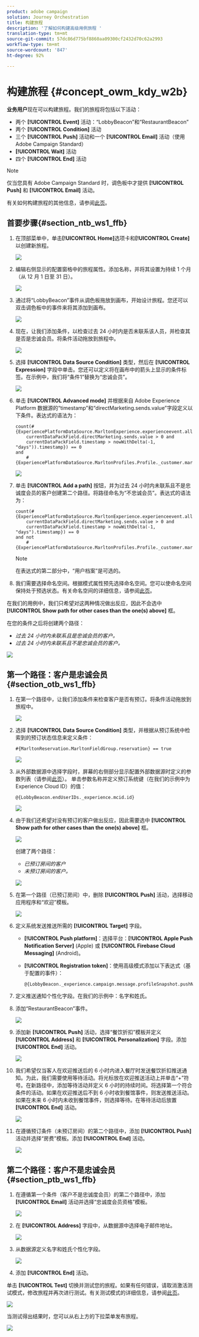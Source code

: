 ```yaml
---
product: adobe campaign
solution: Journey Orchestration
title: 构建旅程
description: '了解如何构建高级用例旅程 '
translation-type: tm+mt
source-git-commit: 57dc86d775bf8860aa09300cf2432d70c62a2993
workflow-type: tm+mt
source-wordcount: '847'
ht-degree: 92%

---
```



# 构建旅程 {#concept_owm_kdy_w2b}

**业务用户**&#x200B;现在可以构建旅程。我们的旅程将包括以下活动：

* 两个 **[!UICONTROL Event]** 活动：“LobbyBeacon”和“RestaurantBeacon”
* 两个 **[!UICONTROL Condition]** 活动
* 三个 **[!UICONTROL Push]** 活动和一个 **[!UICONTROL Email]** 活动（使用 Adobe Campaign Standard）
* **[!UICONTROL Wait]** 活动
* 四个 **[!UICONTROL End]** 活动

>[!NOTE]
>
>仅当您具有 Adobe Campaign Standard 时，调色板中才提供 **[!UICONTROL Push]** 和 **[!UICONTROL Email]** 活动。

有关如何构建旅程的其他信息，请参阅[此页](../building-journeys/journey.md)。

## 首要步骤{#section_ntb_ws1_ffb}

1. 在顶部菜单中，单击&#x200B;**[!UICONTROL Home]**&#x200B;选项卡和&#x200B;**[!UICONTROL Create]**&#x200B;以创建新旅程。

   ![](../assets/journey31.png)

1. 编辑右侧显示的配置窗格中的旅程属性。添加名称，并将其设置为持续 1 个月（从 12 月 1 日至 31 日）。

   ![](../assets/journeyuc2_12.png)

1. 通过将“LobbyBeacon”事件从调色板拖放到画布，开始设计旅程。您还可以双击调色板中的事件来将其添加到画布。

   ![](../assets/journeyuc2_13.png)

1. 现在，让我们添加条件，以检查过去 24 小时内是否未联系该人员，并检查其是否是忠诚会员。将条件活动拖放到旅程中。

   ![](../assets/journeyuc2_14.png)

1. 选择 **[!UICONTROL Data Source Condition]** 类型，然后在 **[!UICONTROL Expression]** 字段中单击。您还可以定义将在画布中的箭头上显示的条件标签。在示例中，我们将“条件1”替换为“忠诚会员”。

   ![](../assets/journeyuc2_15.png)

1. 单击 **[!UICONTROL Advanced mode]** 并根据来自 Adobe Experience Platform 数据源的“timestamp”和“directMarketing.sends.value”字段定义以下条件。表达式的语法为：

   ```
   count(#{ExperiencePlatformDataSource.MarltonExperience.experienceevent.all(
       currentDataPackField.directMarketing.sends.value > 0 and
       currentDataPackField.timestamp > nowWithDelta(-1, "days")).timestamp}) == 0
   and
       #{ExperiencePlatformDataSource.MarltonProfiles.Profile._customer.marlton.loyaltyMember}
   ```

   ![](../assets/journeyuc2_30.png)

1. 单击 **[!UICONTROL Add a path]** 按钮，并为过去 24 小时内未联系且不是忠诚度会员的客户创建第二个路径。将路径命名为“不忠诚会员”。表达式的语法为：

   ```
   count(#{ExperiencePlatformDataSource.MarltonExperience.experienceevent.all(
       currentDataPackField.directMarketing.sends.value > 0 and
       currentDataPackField.timestamp > nowWithDelta(-1, "days").timestamp}) == 0
   and not
       #{ExperiencePlatformDataSource.MarltonProfiles.Profile._customer.marlton.loyaltyMember}
   ```

   >[!NOTE]
   >
   >在表达式的第二部分中，“用户档案”是可选的。

1. 我们需要选择命名空间。根据模式属性预先选择命名空间。您可以使命名空间保持处于预选状态。有关命名空间的详细信息，请参阅[此页](../event/selecting-the-namespace.md)。

在我们的用例中，我们只希望对这两种情况做出反应，因此不会选中 **[!UICONTROL Show path for other cases than the one(s) above]** 框。

在您的条件之后将创建两个路径：

* _过去 24 小时内未联系且是忠诚会员的客户。_
* _过去 24 小时内未联系且不是忠诚会员的客户。_

![](../assets/journeyuc2_16.png)

## 第一个路径：客户是忠诚会员 {#section_otb_ws1_ffb}

1. 在第一个路径中，让我们添加条件来检查客户是否有预订。将条件活动拖放到旅程中。

   ![](../assets/journeyuc2_17.png)

1. 选择 **[!UICONTROL Data Source Condition]** 类型，并根据从预订系统中检索到的预订状态信息来定义条件：

   ```
   #{MarltonReservation.MarltonFieldGroup.reservation} == true
   ```

   ![](../assets/journeyuc2_18.png)

1. 从外部数据源中选择字段时，屏幕的右侧部分显示配置外部数据源时定义的参数列表（请参阅[此页](../usecase/configuring-the-data-sources.md)）。 单击参数名称并定义预订系统键（在我们的示例中为 Experience Cloud ID）的值：

   ```
   @{LobbyBeacon.endUserIDs._experience.mcid.id}
   ```

   ![](../assets/journeyuc2_19.png)

1. 由于我们还希望对没有预订的客户做出反应，因此需要选中 **[!UICONTROL Show path for other cases than the one(s) above]** 框。

   ![](../assets/journeyuc2_20.png)

   创建了两个路径：

   * _已预订房间的客户_
   * _未预订房间的客户。_

   ![](../assets/journeyuc2_21.png)

1. 在第一个路径（已预订房间）中，删除 **[!UICONTROL Push]** 活动，选择移动应用程序和“欢迎”模板。

   ![](../assets/journeyuc2_22.png)

1. 定义系统发送推送所需的 **[!UICONTROL Target]** 字段。

   * **[!UICONTROL Push platform]**：选择平台：**[!UICONTROL Apple Push Notification Server]** (Apple) 或 **[!UICONTROL Firebase Cloud Messaging]** (Android)。
   * **[!UICONTROL Registration token]**：使用高级模式添加以下表达式（基于配置的事件）：

      ```
      @{LobbyBeacon._experience.campaign.message.profileSnapshot.pushNotificationTokens.first().token}
      ```

1. 定义推送通知个性化字段。在我们的示例中：名字和姓氏。

1. 添加“RestaurantBeacon”事件。

   ![](../assets/journeyuc2_23.png)

1. 添加新 **[!UICONTROL Push]** 活动，选择“餐饮折扣”模板并定义 **[!UICONTROL Address]** 和 **[!UICONTROL Personalization]** 字段。添加 **[!UICONTROL End]** 活动。

   ![](../assets/journeyuc2_24.png)

1. 我们希望仅当客人在欢迎推送后的 6 小时内进入餐厅时发送餐饮折扣推送通知。为此，我们需要使用等待活动。将光标放在欢迎推送活动上并单击“+”符号。在新路径中，添加等待活动并定义 6 小时的持续时间。将选择第一个符合条件的活动。如果在欢迎推送后不到 6 小时收到餐馆事件，则发送推送活动。如果在未来 6 小时内未收到餐馆事件，则选择等待。在等待活动后放置 **[!UICONTROL End]** 活动。

   ![](../assets/journeyuc2_31.png)

1. 在遵循预订条件（未预订房间）的第二个路径中，添加 **[!UICONTROL Push]** 活动并选择“房费”模板。添加 **[!UICONTROL End]** 活动。

   ![](../assets/journeyuc2_25.png)

## 第二个路径：客户不是忠诚会员{#section_ptb_ws1_ffb}

1. 在遵循第一个条件（客户不是忠诚度会员）的第二个路径中，添加 **[!UICONTROL Email]** 活动并选择“忠诚度会员资格”模板。

   ![](../assets/journeyuc2_26.png)

1. 在 **[!UICONTROL Address]** 字段中，从数据源中选择电子邮件地址。

   ![](../assets/journeyuc2_27.png)

1. 从数据源定义名字和姓氏个性化字段。

   ![](../assets/journeyuc2_28.png)

1. 添加 **[!UICONTROL End]** 活动。

单击 **[!UICONTROL Test]** 切换并测试您的旅程。如果有任何错误，请取消激活测试模式，修改旅程并再次进行测试。有关测试模式的详细信息，请参阅[此页](../building-journeys/testing-the-journey.md)。

![](../assets/journeyuc2_32bis.png)

当测试得出结果时，您可以从右上方的下拉菜单发布旅程。

![](../assets/journeyuc2_32.png)
